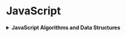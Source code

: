 # JavaScript
<details>
  <summary><strong>JavaScript Algorithms and Data Structures</strong></summary>
  <a href="https://github.com/esalkan/JavaScript/blob/master/JavaScript%20Algorithms%20and%20Data%20Structures/Basic%20JavaScript/001_Comments.js">1. Comments - Yorum Satırları</a><br/>
  <a href="https://github.com/esalkan/JavaScript/blob/master/JavaScript%20Algorithms%20and%20Data%20Structures/Basic%20JavaScript/002_Declare_JavaScript_Variables.js">2. Declaring Variables</a><br/>
  <a href="https://github.com/esalkan/JavaScript/blob/master/JavaScript%20Algorithms%20and%20Data%20Structures/Basic%20JavaScript/003_Storing_Values_With_The_Assignment_Operator.js">3. Assigning Value With Assignment Operator</a><br/>
  <a href="https://github.com/esalkan/JavaScript/blob/master/JavaScript%20Algorithms%20and%20Data%20Structures/Basic%20JavaScript/004_Assigning_The_Value_Of_One_Variable_To_Another.js">4. Assigning the value of one variable to another</a><br/>
  <a href="https://github.com/esalkan/JavaScript/blob/master/JavaScript%20Algorithms%20and%20Data%20Structures/Basic%20JavaScript/005_Initializing_Variables_with_the_Assignment_Operator.js">5. Initializing a variable with the assignment operator</a><br/>
  <a href="https://github.com/esalkan/JavaScript/blob/master/JavaScript%20Algorithms%20and%20Data%20Structures/Basic%20JavaScript/006_Declare_String_Variables.js">6. Declare String Variables</a><br/>
  <a href="https://github.com/esalkan/JavaScript/blob/master/JavaScript%20Algorithms%20and%20Data%20Structures/Basic%20JavaScript/007_Understanding_Uninitialized_Variables.js">7. Understanding Uninitalized Variables</a><br/>
  <a href="https://github.com/esalkan/JavaScript/blob/master/JavaScript%20Algorithms%20and%20Data%20Structures/Basic%20JavaScript/008_Understanding_Case_Sensitivity_in_Variables.js">8. Understanding Case Sensivity in Variable</a><br/>
  <a href="https://github.com/esalkan/JavaScript/blob/master/JavaScript%20Algorithms%20and%20Data%20Structures/Basic%20JavaScript/009_Differences_Between_var_and_let.js">9. Differences Between the "var" and "let" Keywords</a><br/>
  <a href="https://github.com/esalkan/JavaScript/blob/master/JavaScript%20Algorithms%20and%20Data%20Structures/Basic%20JavaScript/010_Const_Keyword.js">10. Declare a Read-Only Variable withg the const Keyword</a><br/>
</details>
